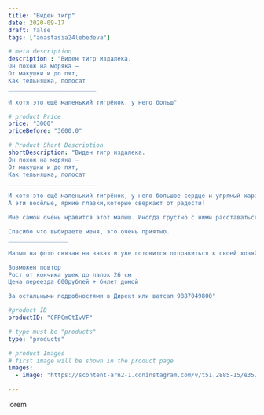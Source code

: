 ```yaml
---
title: "Виден тигр"
date: 2020-09-17
draft: false
tags: ["anastasia24lebedeva"]

# meta description
description : "Виден тигр издалека.
Он похож на моряка —
От макушки и до пят,
Как тельняшка, полосат
_________________________

И хотя это ещё маленький тигрёнок, у него больш"

# product Price
price: "3000"
priceBefore: "3600.0"

# Product Short Description
shortDescription: "Виден тигр издалека.
Он похож на моряка —
От макушки и до пят,
Как тельняшка, полосат
_________________________

И хотя это ещё маленький тигрёнок, у него большое сердце и упрямый характер. Малыш совсем не хотел фотографироваться, но в нашем деле без фото никуда. Ведь разве можно не показать такого милаху?! 
А эти весёлые, яркие глазки,которые сверкают от радости! 

Мне самой очень нравится этот малыш. Иногда грустно с ними расставаться, но так приятно получать ваши отзывы, особенно с фото. 

Спасибо что выбираете меня, это очень приятно. 
_________________

Малыш на фото связан на заказ и уже готовится отправиться к своей хозяйке. 

Возможен повтор 
Рост от кончика ушек до лапок 26 см
Цена переезда 600рублей + билет домой

За остальными подробностями в Директ или ватсап 9887049800"

#product ID
productID: "CFPCmCtIvVF"

# type must be "products"
type: "products"

# product Images
# first image will be shown in the product page
images:
  - image: "https://scontent-arn2-1.cdninstagram.com/v/t51.2885-15/e35/119210811_1707481589427547_8470683173407343276_n.jpg?se=7&tp=1&_nc_ht=scontent-arn2-1.cdninstagram.com&_nc_cat=107&_nc_ohc=oI0-Cjv8aXoAX_dAlF2&ccb=7-4&oh=463be2a6c587e7d91eea465c414264ab&oe=6081B3AA&ig_cache_key=MjQwMDE0ODUzNjc0OTY1MTI2OQ%3D%3D.2-ccb7-4"

---
```

lorem
